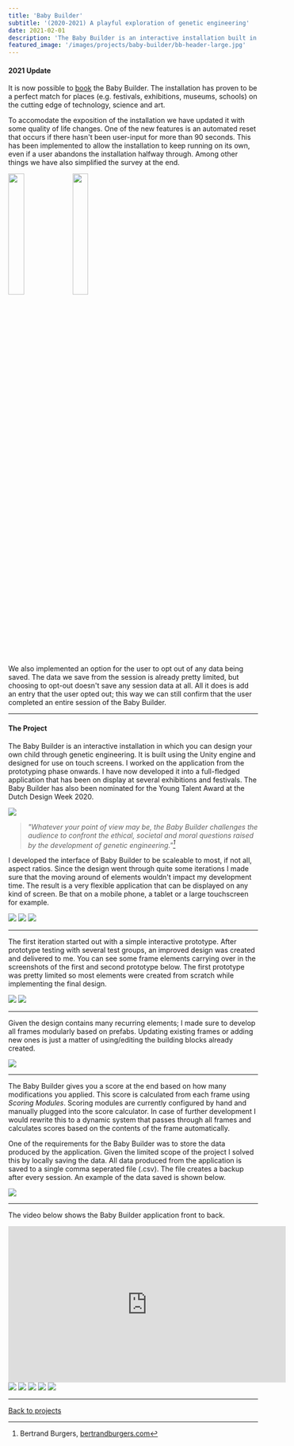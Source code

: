 ```yaml
---
title: 'Baby Builder'
subtitle: '(2020-2021) A playful exploration of genetic engineering'
date: 2021-02-01
description: 'The Baby Builder is an interactive installation built in Unity/C# in which you can design your own child through genetic engineering. The Baby Builder is a self-initiated project by Bertrand Burgers; it challenges the audience to confront the ethical, societal and moral questions raised by the development of genetic engineering.'
featured_image: '/images/projects/baby-builder/bb-header-large.jpg'
---
```


#### 2021 Update

It is now possible to [book](https://static1.squarespace.com/static/5f0dae9666df150ca89f6b1b/t/5f9e9af0e9a0e4631a01f89c/1604229878964/digital-form-baby-builder.pdf) the Baby Builder. The installation has proven to be a perfect match for places (e.g. festivals, exhibitions, museums, schools) on the cutting edge of technology, science and art. 

To accomodate the exposition of the installation we have updated it with some quality of life changes. 
One of the new features is an automated reset that occurs if there hasn't been user-input for more than 90 seconds. This has been implemented to allow the installation to keep running on its own, even if a user abandons the installation halfway through. Among other things we have also simplified the survey at the end.


<div class="gallery" data-columns="6">
    <img src="/images/projects/baby-builder/unity/ui_afkscreen.png" height="25%">
    <img src="/images/projects/baby-builder/unity/ui_survey_new.png" height="25%">
</div>

We also implemented an option for the user to opt out of any data being saved. The data we save from the session is already pretty limited, but choosing to opt-out doesn't save any session data at all. All it does is add an entry that the user opted out; this way we can still confirm that the user completed an entire session of the Baby Builder.

----

#### The Project

The Baby Builder is an interactive installation in which you can design your own child through genetic engineering. It is built using the Unity engine and designed for use on touch screens. I worked on the application from the prototyping phase onwards. I have now developed it into a full-fledged application that has been on display at several exhibitions and festivals. The Baby Builder has also been nominated for the Young Talent Award at the Dutch Design Week 2020.

![](/images/projects/baby-builder/bb-interaction.jpg)
> *"Whatever your point of view may be, the Baby Builder challenges the audience to confront the ethical, societal and moral questions raised by the development of genetic engineering."[^1]* 

[^1]: Bertrand Burgers, [bertrandburgers.com](https://www.bertrandburgers.com)

I developed the interface of Baby Builder to be scaleable to most, if not all, aspect ratios. Since the design went through quite some iterations I made sure that the moving around of elements wouldn't impact my development time.
The result is a very flexible application that can be displayed on any kind of screen. Be that on a mobile phone, a tablet or a large touchscreen for example. 

<div class="gallery" data-columns="3">
    <img src="/images/projects/baby-builder/unity/ui_18by9.PNG">
    <img src="/images/projects/baby-builder/unity/ui_5by4.PNG">
    <img src="/images/projects/baby-builder/unity/ui_16by9.PNG">
</div>

----

The first iteration started out with a simple interactive prototype. After prototype testing with several test groups, an improved design was created and delivered to me. You can see some frame elements carrying over in the screenshots of the first and second prototype below. The first prototype was pretty limited so most elements were created from scratch while implementing the final design.

<div class="gallery" data-columns="2">
    <img src="/images/projects/baby-builder/unity/bb-initial-prototype.PNG">
    <img src="/images/projects/baby-builder/unity/bb-initial-design.PNG">
</div>

----

Given the design contains many recurring elements; I made sure to develop all frames modularly based on prefabs. Updating existing frames or adding new ones is just a matter of using/editing the building blocks already created.

![](/images/projects/baby-builder/unity/prefabs-collage.png)

----

The Baby Builder gives you a score at the end based on how many modifications you applied. This score is calculated from each frame using *Scoring Modules*. Scoring modules are currently configured by hand and manually plugged into the score calculator. In case of further development I would rewrite this to a dynamic system that passes through all frames and calculates scores based on the contents of the frame automatically.

One of the requirements for the Baby Builder was to store the data produced by the application. Given the limited scope of the project I solved this by locally saving the data. All data produced from the application is saved to a single comma seperated file (.csv). The file creates a backup after every session. An example of the data saved is shown below.

![](/images/projects/baby-builder/bb_data.png)

----

The video below shows the Baby Builder application front to back.

<iframe width="560" height="315" src="https://youtube.com/embed/HtT2TPZJG68" frameborder="0" allow="accelerometer; autoplay; clipboard-write; encrypted-media; gyroscope; picture-in-picture" allowfullscreen></iframe>

<div class="gallery" data-columns="3">
	<img src="/images/projects/baby-builder/Baby-Builder-portrait.jpg">
	<img src="/images/projects/baby-builder/baby-builder-foto-klein1.jpg">
    <img src="/images/projects/baby-builder/baby-builder-foto-klein2.jpg">
    <img src="/images/projects/baby-builder/baby-builder-foto-klein3.jpeg">
    <img src="/images/projects/baby-builder/baby-builder-foto-klein4.jpg">
</div>


----

[Back to projects]({{site.url}})


